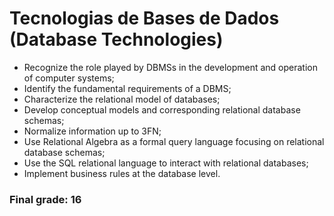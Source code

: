 # Tecnologias de Bases de Dados (Database Technologies)

* Recognize the role played by DBMSs in the development and operation of computer systems; 
* Identify the fundamental requirements of a DBMS; 
* Characterize the relational model of databases; 
* Develop conceptual models and corresponding relational database schemas; 
* Normalize information up to 3FN; 
* Use Relational Algebra as a formal query language focusing on relational database schemas; 
* Use the SQL relational language to interact with relational databases; 
* Implement business rules at the database level.

### Final grade: 16